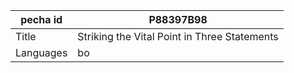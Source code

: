 |pecha id | P88397B98
| --- | --- 
|Title | Striking the Vital Point in Three Statements 
|Languages | bo